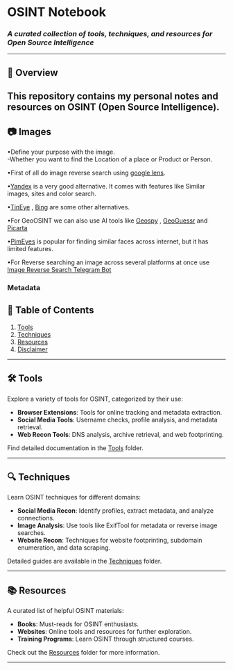 # OSINT Notebook  
### *A curated collection of tools, techniques, and resources for Open Source Intelligence*  

---

## 📖 Overview  
This repository contains my personal notes and resources on OSINT (Open Source Intelligence). 
---

## 📷 Images
•Define your purpose with the image.                                                                                                                                                                                 
‎ ‎ ‎‎ ‎ ‎  ‎ -Whether you want to find the Location of a place or Product or Person.  

•First of all do image reverse search using [google lens](https://images.google.com/).  

•[Yandex](https://yandex.com/images/) is a very good alternative. It comes with features like Similar images, sites and color search. 

‎•[TinEye](tineye.com) , [Bing](bing.com/images) are some other alternatives.  

•For GeoOSINT we can also use AI tools like [Geospy](Geospy.in) , [GeoGuessr](geoguessr.com) and [Picarta](Picarta.ai)  

•[PimEyes](pimeyes.com) is popular for finding similar faces across internet, but it has limited features.  

•For Reverse searching an image across several platforms at once use [Image Reverse Search Telegram Bot](https://t.me/reverse_image_search_bot)


### Metadata








## 📂 Table of Contents  
1. [Tools](#tools)  
2. [Techniques](#techniques)  
3. [Resources](#resources)  
4. [Disclaimer](#disclaimer)  

---

## 🛠 Tools  
Explore a variety of tools for OSINT, categorized by their use:  
- **Browser Extensions**: Tools for online tracking and metadata extraction.  
- **Social Media Tools**: Username checks, profile analysis, and metadata retrieval.  
- **Web Recon Tools**: DNS analysis, archive retrieval, and web footprinting.  

Find detailed documentation in the [Tools](Tools/) folder.  

---

## 🔍 Techniques  
Learn OSINT techniques for different domains:  
- **Social Media Recon**: Identify profiles, extract metadata, and analyze connections.  
- **Image Analysis**: Use tools like ExifTool for metadata or reverse image searches.  
- **Website Recon**: Techniques for website footprinting, subdomain enumeration, and data scraping.  

Detailed guides are available in the [Techniques](Techniques/) folder.  

---

## 📚 Resources  
A curated list of helpful OSINT materials:  
- **Books**: Must-reads for OSINT enthusiasts.  
- **Websites**: Online tools and resources for further exploration.  
- **Training Programs**: Learn OSINT through structured courses.  

Check out the [Resources](Resources/) folder for more information.  

---


